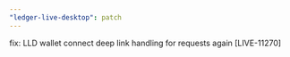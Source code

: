 ```yaml
---
"ledger-live-desktop": patch
---
```


fix: LLD wallet connect deep link handling for requests again [LIVE-11270]
